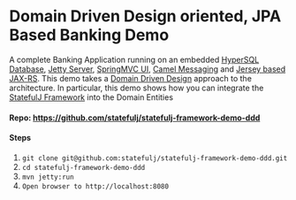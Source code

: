 Domain Driven Design oriented, JPA Based Banking Demo
========================

A complete Banking Application running on an embedded 
[HyperSQL Database](http://hsqldb.org/), 
[Jetty Server](http://www.eclipse.org/jetty/), 
[SpringMVC UI](http://projects.spring.io/spring-framework/), 
[Camel Messaging](http://camel.apache.org/) and [Jersey based JAX-RS](https://jersey.java.net/).  This demo takes a [Domain Driven Design](http://en.wikipedia.org/wiki/Domain-driven_design) approach to the architecture.  In particular, this demo shows how you can integrate the [StatefulJ Framework](/framework) 
into the Domain Entities

#### Repo: https://github.com/statefulj/statefulj-framework-demo-ddd

#### Steps

1. `git clone git@github.com:statefulj/statefulj-framework-demo-ddd.git`
1. `cd statefulj-framework-demo-ddd`
1. `mvn jetty:run`
1. `Open browser to http://localhost:8080`
